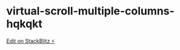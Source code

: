# virtual-scroll-multiple-columns-hqkqkt

[Edit on StackBlitz ⚡️](https://stackblitz.com/edit/virtual-scroll-multiple-columns-hqkqkt)